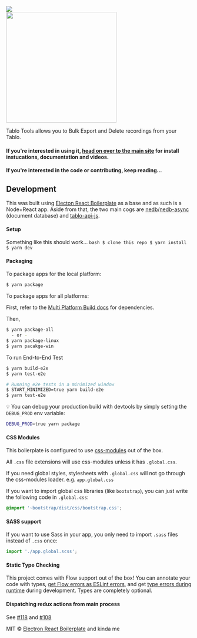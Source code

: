 <a href="https://travis-ci.com/github/jessedp/tablo-tools-electron">
<img src="https://travis-ci.com/jessedp/tablo-tools-electron.svg?branch=master" />
</a>
<br/>
<a href="https://jessedp.github.io/tablo-tools-electron/">
<img width="300" src="https://jessedp.github.io/tablo-tools-electron/resources/tablo_tools_title_large.png"/>
</a>

Tablo Tools allows you to Bulk Export and Delete recordings from your Tablo.
<br/> 
#### If you're interested in using it, <a href="https://jessedp.github.io/tablo-tools-electron/">head on over to the main site</a> for install instucations, documentation and videos.

#### If you're interested in the code or contributing, keep reading...

## Development
This was built using <a href="https://github.com/electron-react-boilerplate/electron-react-boilerplate">Electon React Boilerplate</a> as a base and as such is a Node+React app. Aside from that, the two main cogs are 
<a href="https://github.com/louischatriot/nedb">nedb</a>/<a href="https://github.com/Akumzy/nedb-async">nedb-async</a> (document database) and <a href="https://github.com/jessedp/tablo-api-js">tablo-api-js</a>.

#### Setup
Something like this should work...
`bash
$ clone this repo
$ yarn install
$ yarn dev
`

#### Packaging

To package apps for the local platform:

```bash
$ yarn package
```

To package apps for all platforms:

First, refer to the [Multi Platform Build docs](https://www.electron.build/multi-platform-build) for dependencies.

Then,

```bash
$ yarn package-all
  - or -
$ yarn package-linux
$ yarn pacakge-win
```

To run End-to-End Test

```bash
$ yarn build-e2e
$ yarn test-e2e

# Running e2e tests in a minimized window
$ START_MINIMIZED=true yarn build-e2e
$ yarn test-e2e
```

:bulb: You can debug your production build with devtools by simply setting the `DEBUG_PROD` env variable:

```bash
DEBUG_PROD=true yarn package
```

#### CSS Modules

This boilerplate is configured to use [css-modules](https://github.com/css-modules/css-modules) out of the box.

All `.css` file extensions will use css-modules unless it has `.global.css`.

If you need global styles, stylesheets with `.global.css` will not go through the
css-modules loader. e.g. `app.global.css`

If you want to import global css libraries (like `bootstrap`), you can just write the following code in `.global.css`:

```css
@import '~bootstrap/dist/css/bootstrap.css';
```

#### SASS support

If you want to use Sass in your app, you only need to import `.sass` files instead of `.css` once:

```js
import './app.global.scss';
```

#### Static Type Checking

This project comes with Flow support out of the box! You can annotate your code with types, [get Flow errors as ESLint errors](https://github.com/amilajack/eslint-plugin-flowtype-errors), and get [type errors during runtime](https://github.com/codemix/flow-runtime) during development. Types are completely optional.

#### Dispatching redux actions from main process

See [#118](https://github.com/electron-react-boilerplate/electron-react-boilerplate/issues/118) and [#108](https://github.com/electron-react-boilerplate/electron-react-boilerplate/issues/108)


MIT © [Electron React Boilerplate](https://github.com/electron-react-boilerplate) and kinda me
